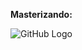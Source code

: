 **Masterizando:** 

![GitHub Logo](https://github.githubassets.com/images/modules/logos_page/Octocat.png)

